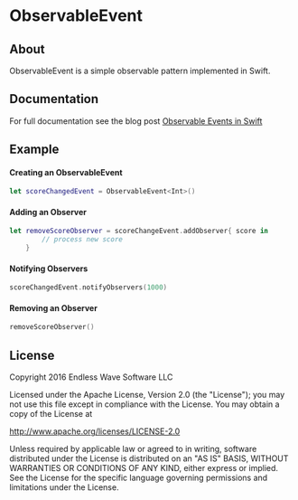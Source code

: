 # ObservableEvent

## About

ObservableEvent is a simple observable pattern implemented in Swift.

## Documentation

For full documentation see the blog post [Observable Events in Swift](http://endlesswavesoftware.com/blog/observable-events-in-swift/)

## Example

#### Creating an ObservableEvent

```swift
let scoreChangedEvent = ObservableEvent<Int>()
```

#### Adding an Observer

```swift
let removeScoreObserver = scoreChangeEvent.addObserver{ score in
        // process new score
	}
```

#### Notifying Observers

```swift
scoreChangedEvent.notifyObservers(1000)
```

#### Removing an Observer

```swift
removeScoreObserver()
```

## License
Copyright 2016 Endless Wave Software LLC

Licensed under the Apache License, Version 2.0 (the "License");
you may not use this file except in compliance with the License.
You may obtain a copy of the License at

http://www.apache.org/licenses/LICENSE-2.0

Unless required by applicable law or agreed to in writing, software
distributed under the License is distributed on an "AS IS" BASIS,
WITHOUT WARRANTIES OR CONDITIONS OF ANY KIND, either express or implied.
See the License for the specific language governing permissions and
limitations under the License.
